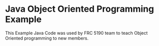 # Java Object Oriented Programming Example
This Example Java Code was used by FRC 5190 team to teach Object Oriented programming to new members. 
